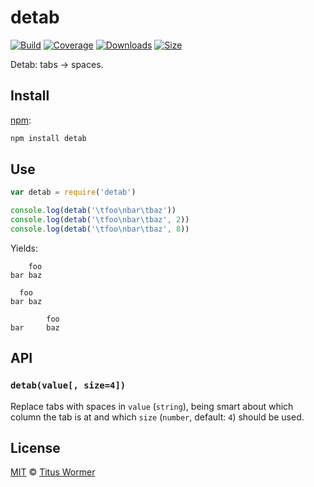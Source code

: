 # detab

[![Build][build-badge]][build]
[![Coverage][coverage-badge]][coverage]
[![Downloads][downloads-badge]][downloads]
[![Size][size-badge]][size]

Detab: tabs → spaces.

## Install

[npm][]:

```sh
npm install detab
```

## Use

```js
var detab = require('detab')

console.log(detab('\tfoo\nbar\tbaz'))
console.log(detab('\tfoo\nbar\tbaz', 2))
console.log(detab('\tfoo\nbar\tbaz', 8))
```

Yields:

```text
    foo
bar baz
```

```text
  foo
bar baz
```

```text
        foo
bar     baz
```

## API

### `detab(value[, size=4])`

Replace tabs with spaces in `value` (`string`), being smart about which column
the tab is at and which `size` (`number`, default: `4`) should be used.

## License

[MIT][license] © [Titus Wormer][author]

<!-- Definitions -->

[build-badge]: https://img.shields.io/travis/wooorm/detab.svg
[build]: https://travis-ci.org/wooorm/detab
[coverage-badge]: https://img.shields.io/codecov/c/github/wooorm/detab.svg
[coverage]: https://codecov.io/github/wooorm/detab
[downloads-badge]: https://img.shields.io/npm/dm/detab.svg
[downloads]: https://www.npmjs.com/package/detab
[size-badge]: https://img.shields.io/bundlephobia/minzip/detab.svg
[size]: https://bundlephobia.com/result?p=detab
[npm]: https://docs.npmjs.com/cli/install
[license]: license
[author]: https://wooorm.com
